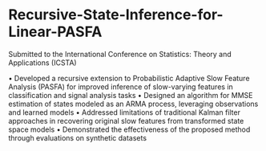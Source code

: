 # Recursive-State-Inference-for-Linear-PASFA
Submitted to the International Conference on Statistics: Theory and Applications (ICSTA) 

• Developed a recursive extension to Probabilistic Adaptive Slow Feature Analysis (PASFA) for improved inference of slow-varying features
in classification and signal analysis tasks
• Designed an algorithm for MMSE estimation of states modeled as an ARMA process, leveraging observations and learned models
• Addressed limitations of traditional Kalman filter approaches in recovering original slow features from transformed state space models
• Demonstrated the effectiveness of the proposed method through evaluations on synthetic datasets
